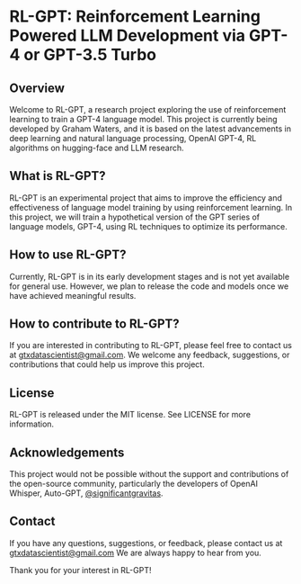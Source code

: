 # RL-GPT: Reinforcement Learning Powered LLM Development via GPT-4 or GPT-3.5 Turbo

## Overview

Welcome to RL-GPT, a research project exploring the use of reinforcement learning to train a GPT-4 language model. This project is currently being developed by Graham Waters, and it is based on the latest advancements in deep learning and natural language processing, OpenAI GPT-4, RL algorithms on hugging-face and LLM research. 

## What is RL-GPT?
RL-GPT is an experimental project that aims to improve the efficiency and effectiveness of language model training by using reinforcement learning. In this project, we will train a hypothetical version of the GPT series of language models, GPT-4, using RL techniques to optimize its performance.

## How to use RL-GPT?
Currently, RL-GPT is in its early development stages and is not yet available for general use. However, we plan to release the code and models once we have achieved meaningful results.

## How to contribute to RL-GPT?
If you are interested in contributing to RL-GPT, please feel free to contact us at gtxdatascientist@gmail.com. We welcome any feedback, suggestions, or contributions that could help us improve this project.

## License
RL-GPT is released under the MIT license. See LICENSE for more information.

## Acknowledgements
This project would not be possible without the support and contributions of the open-source community, particularly the developers of OpenAI Whisper, Auto-GPT, [@significantgravitas](https://github.com/Significant-Gravitas).

## Contact
If you have any questions, suggestions, or feedback, please contact us at gtxdatascientist@gmail.com We are always happy to hear from you.

Thank you for your interest in RL-GPT!




